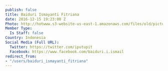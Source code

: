 ```yaml
---
publish: false
title: Baiduri Ismayanti Fitriana
date: 2016-12-15 19:23:00 Z
Photo: http://hotwww.s3-website-us-east-1.amazonaws.com/files/old/pictures/picture-350-1481831640.png
Member Type:
  Is Staff: false
Country: Indonesia
Social Media (Full URL):
  Twitter: https://twitter.com/iputupit
  Facebook: https://www.facebook.com/baiduri.i.ismail
redirect_from:
- "/users/baiduri_ismayanti_fitriana"
---
```

